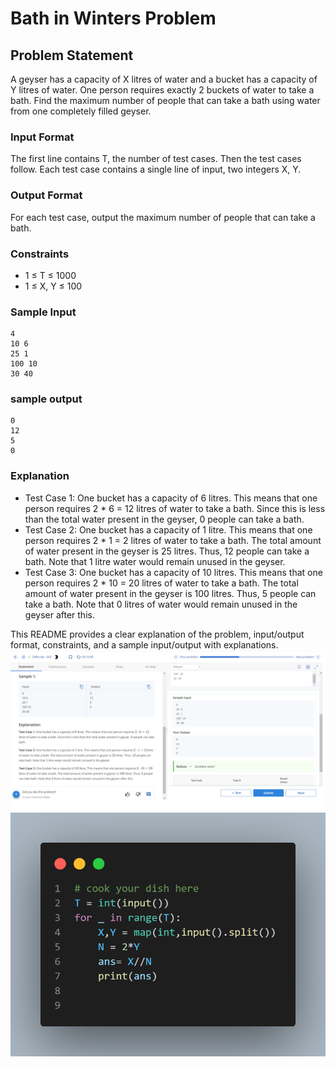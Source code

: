# Bath in Winters Problem

## Problem Statement

A geyser has a capacity of X litres of water and a bucket has a capacity of Y litres of water. One person requires exactly 2 buckets of water to take a bath. Find the maximum number of people that can take a bath using water from one completely filled geyser.

### Input Format

The first line contains T, the number of test cases. Then the test cases follow. Each test case contains a single line of input, two integers X, Y.

### Output Format

For each test case, output the maximum number of people that can take a bath.

### Constraints

- 1 ≤ T ≤ 1000
- 1 ≤ X, Y ≤ 100

### Sample Input

```
4
10 6 
25 1
100 10
30 40
```
### sample output
```
0
12
5
0

```


### Explanation

- Test Case 1: One bucket has a capacity of 6 litres. This means that one person requires 2 * 6 = 12 litres of water to take a bath. Since this is less than the total water present in the geyser, 0 people can take a bath.
- Test Case 2: One bucket has a capacity of 1 litre. This means that one person requires 2 * 1 = 2 litres of water to take a bath. The total amount of water present in the geyser is 25 litres. Thus, 12 people can take a bath. Note that 1 litre water would remain unused in the geyser.
- Test Case 3: One bucket has a capacity of 10 litres. This means that one person requires 2 * 10 = 20 litres of water to take a bath. The total amount of water present in the geyser is 100 litres. Thus, 5 people can take a bath. Note that 0 litres of water would remain unused in the geyser after this.

This README provides a clear explanation of the problem, input/output format, constraints, and a sample input/output with explanations.
![](Untitled.png)
![](code.png)